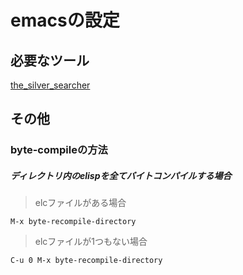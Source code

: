 emacsの設定
=====

## 必要なツール
[the_silver_searcher](https://github.com/ggreer/the_silver_searcher)


## その他
### byte-compileの方法
##### ディレクトリ内のelispを全てバイトコンパイルする場合

>elcファイルがある場合

    M-x byte-recompile-directory

>elcファイルが1つもない場合

    C-u 0 M-x byte-recompile-directory
